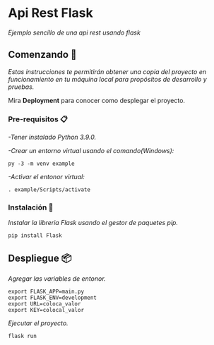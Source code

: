# Api Rest Flask

_Ejemplo sencillo de una api rest usando flask_

## Comenzando 🚀

_Estas instrucciones te permitirán obtener una copia del proyecto en funcionamiento en tu máquina local para propósitos de desarrollo y pruebas._

Mira **Deployment** para conocer como desplegar el proyecto.


### Pre-requisitos 📋

_-Tener instalado Python 3.9.0._

_-Crear un entorno virtual usando el comando(Windows):_
```
py -3 -m venv example
```

_-Activar el entonor virtual:_
```
. example/Scripts/activate
```

### Instalación 🔧

_Instalar la libreria Flask usando el gestor de paquetes pip._

```
pip install Flask
```

## Despliegue 📦

_Agregar las variables de entonor._
```
export FLASK_APP=main.py
export FLASK_ENV=development
export URL=coloca_valor
export KEY=colocal_valor
```

_Ejecutar el proyecto._
```
flask run
```
